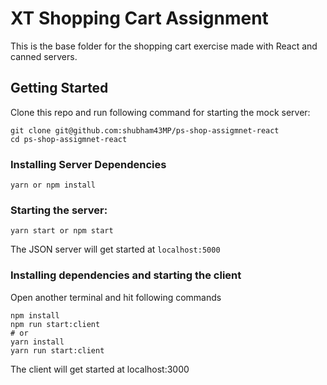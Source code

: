 # XT Shopping Cart Assignment

This is the base folder for the shopping cart exercise made with React and canned servers.

## Getting Started

Clone this repo and run following command for starting the mock server:

```
git clone git@github.com:shubham43MP/ps-shop-assigmnet-react
cd ps-shop-assigmnet-react
```

### Installing Server Dependencies

```
yarn or npm install
```

### Starting the server:

```
yarn start or npm start
```

The JSON server will get started at `localhost:5000`

### Installing dependencies and starting the client 
Open another terminal and hit following commands

```
npm install
npm run start:client
# or
yarn install
yarn run start:client
```

The client will get started at localhost:3000 
